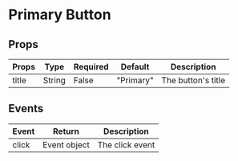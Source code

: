 # Primary Button

## Props

| Props  | Type  | Required  | Default  | Description  |
|---|---|---|---|---|
| title  | String  | False  | "Primary" | The button's title |

## Events 

| Event | Return | Description | 
|---|---|---|
| click | Event object | The click event |